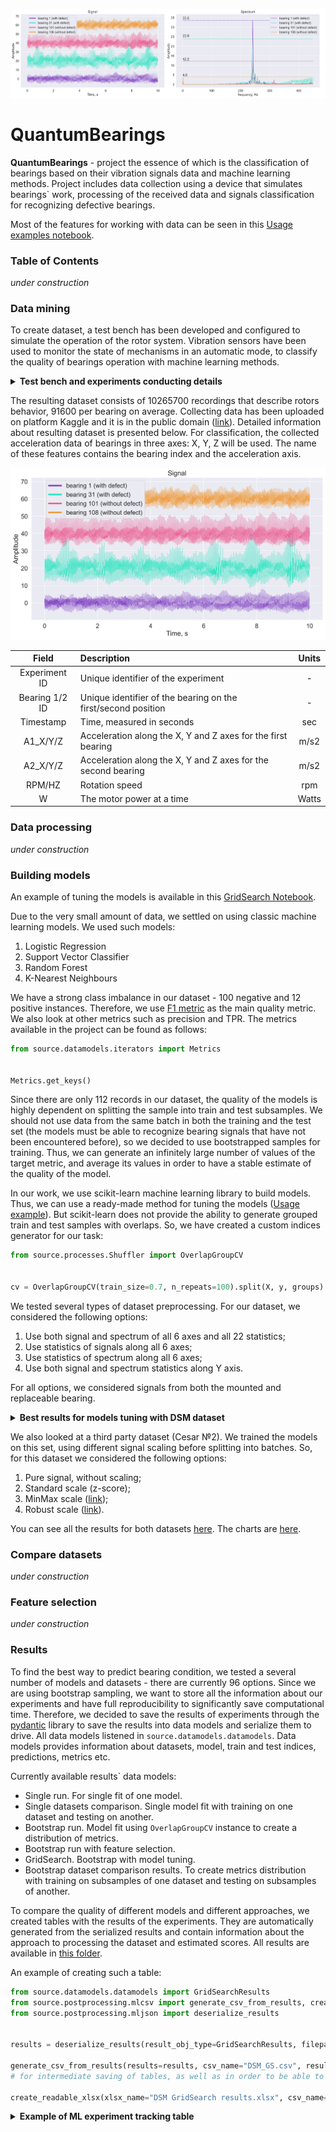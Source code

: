
![Head plots](experiments/images/ReadMe/header_img.png)

# QuantumBearings

**QuantumBearings** - project the essence of which is the classification of bearings based on their vibration signals data and machine learning methods. Project includes data collection using a device that simulates bearings` work, processing of the received data and signals classification for recognizing defective bearings.

Most of the features for working with data can be seen in this [Usage examples notebook](https://nbviewer.jupyter.org/github/RuslanBabudzhan/QuantumBearings/blob/master/notebooks/UsageExamples.ipynb "Usage examples").



### Table of Contents
_under construction_

### Data mining
To create dataset, a test bench has been developed and configured to simulate the operation of the rotor system. Vibration sensors have been used to monitor the state of mechanisms in an automatic mode, to classify the quality of bearings operation with machine learning methods.

<details>
<summary><b>Test bench and experiments conducting details</b></summary>

<img src="experiments/images/ReadMe/drawing.png" alt="drawing" width="600"/>
<img src="experiments/images/ReadMe/test bench.png" alt="test bench" width="600"/>

The control unit is powered by a standard current of 220 V. Inside the control unit there is a 30 V power supply powering a motor.
External control comes from the Arduino. At the input, the Arduino receives the rotation speed, and at the output it supplies a PWM signal, the frequency of which is generated by the PID controller. The regulator has been tuned and calibrated so that the motor accelerates to 1500 rpm, then maintains this speed and then also slowly decelerates to 200 rpm. This has been done so that the experimental procedure is similar to each other for any bearing. Thus, for the further analysis it is proposed to use a stationary time section of the installation with a constant shaft rotation frequency. This is a section with an interval of 10 to 20 s.

Before experiments the bearings have been mounted on the shaft. Bearing on position 1 is constant during all experiments. This bearing is new, purchased before starting the experiments. Bearings on position 2 have been previously used in various workbenches and machines and have been replaced from one experiment to another. In this way, the device and feature generation methods aim to classify the bearings on position 2.

Data collection has been performed with a sampling rate of 3000 records per second. We tested 2 types of bearings - 6202 and 6204 deep groove bearings. 

**Тhe number of bearings of the investigated types:**

|      Type      | 6204 | 6202 |
|:--------------:|:----:|:----:|
|  with defect   |  30  |  70  |
| without defect |  7   |  5   |

The data was collected according to the acceleration-hold-stop scheme. First, the rotor was accelerated to the desired speed. Then there was a 10-second hold (hereinafter the stationary interval). Then the motor stopped. The recording was carried out for the full load interval.
****
</details>

The resulting dataset consists of 10265700 recordings that describe rotors behavior, 91600 per bearing on average. Collecting data has been uploaded on platform Kaggle and it is in the public domain ([link](https://www.kaggle.com/isaienkov/bearing-classification)). Detailed information about resulting dataset is presented below. For classification, the collected acceleration data of bearings in three axes: X, Y, Z will be used. The name of these features contains the bearing index and the acceleration axis.

<img src="experiments/images/ReadMe/signal.png" alt="Signals" width="600"/>


|     Field      | Description                                                    | Units |
|:--------------:|:---------------------------------------------------------------|:-----:|
| Experiment ID	 | Unique identifier of the experiment                            |   -   |
| Bearing 1/2 ID | 	Unique identifier of the bearing on the first/second position |  	-   |
|   Timestamp	   | Time, measured in seconds                                      | 	sec  |
|    A1_X/Y/Z    | 	Acceleration along the X, Y and Z axes for the first bearing  | m/s2  |
|    A2_X/Y/Z    | 	Acceleration along the X, Y and Z axes for the second bearing | m/s2  |
|     RPM/HZ     | 	Rotation speed                                                |  rpm  |
|       W	       | The motor power at a time                                      | Watts |



### Data processing
_under construction_

### Building models

An example of tuning the models is available in this [GridSearch Notebook](https://nbviewer.jupyter.org/github/RuslanBabudzhan/QuantumBearings/blob/master/notebooks/GridSearch.ipynb "Usage examples").

Due to the very small amount of data, we settled on using classic machine learning models. We used such models:
1. Logistic Regression
2. Support Vector Classifier
3. Random Forest
4. K-Nearest Neighbours

We have a strong class imbalance in our dataset - 100 negative and 12 positive instances. Therefore, we use [F1 metric](https://en.wikipedia.org/wiki/F-score) as the main quality metric. We also look at other metrics such as precision and TPR. The metrics available in the project can be found as follows:
```python
from source.datamodels.iterators import Metrics


Metrics.get_keys()
```

Since there are only 112 records in our dataset, the quality of the models is highly dependent on splitting the sample into train and test subsamples. We should not use data from the same batch in both the training and the test set (the models must be able to recognize bearing signals that have not been encountered before), so we decided to use bootstrapped samples for training. Thus, we can generate an infinitely large number of values of the target metric, and average its values in order to have a stable estimate of the quality of the model.

In our work, we use scikit-learn machine learning library to build models. Thus, we can use a ready-made method for tuning the models ([Usage example](https://scikit-learn.org/stable/modules/generated/sklearn.model_selection.GridSearchCV.html "sklearn GridSearch")). But scikit-learn does not provide the ability to generate grouped train and test samples with overlaps. So, we have created a custom indices generator for our task:
```python
from source.processes.Shuffler import OverlapGroupCV


cv = OverlapGroupCV(train_size=0.7, n_repeats=100).split(X, y, groups)
```

We tested several types of dataset preprocessing. For our dataset, we considered the following options:
1. Use both signal and spectrum of all 6 axes and all 22 statistics;
2. Use statistics of signals along all 6 axes;
3. Use statistics of spectrum along all 6 axes;
4. Use both signal and spectrum statistics along Y axis.

For all options, we considered signals from both the mounted and replaceable bearing.

<details>
<summary><b>Best results for models tuning with DSM dataset</b></summary>

The best option was to train the model on signal statistics. Best F1 score: 84%
<img src="experiments/images/ReadMe/bar_DSM_GS_AXYZ_signal_22stats_6_11_2021_4_11_2021.png" alt="GridSearch Bar" width="900"/>
<img src="experiments/images/ReadMe/kde_DSM_GS_AXYZ_signal_22stats_6_11_2021_4_11_2021.png" alt="GridSearch KDE" width="900"/>
<img src="experiments/images/ReadMe/box_DSM_GS_AXYZ_signal_22stats_6_11_2021_4_11_2021.png" alt="GridSearch Box" width="900"/>
</details>

We also looked at a third party dataset (Cesar №2). We trained the models on this set, using different signal scaling before splitting into batches. So, for this dataset we considered the following options:
1. Pure signal, without scaling;
2. Standard scale (z-score);
3. MinMax scale ([link](https://scikit-learn.org/stable/modules/generated/sklearn.preprocessing.RobustScaler.html "Robust scaler"));
4. Robust scale ([link](https://scikit-learn.org/stable/modules/generated/sklearn.preprocessing.MinMaxScaler.html "Robust scaler")).

You can see all the results for both datasets [here](https://github.com/RuslanBabudzhan/QuantumBearings/experiments/ResultTables/public/ "Result tables"). The charts are [here](https://github.com/RuslanBabudzhan/QuantumBearings/experiments/images/public/GridSearch "GridSearch").
### Compare datasets
_under construction_

### Feature selection
_under construction_

### Results
To find the best way to predict bearing condition, we tested a several number of models and datasets - there are currently 96 options. Since we are using bootstrap sampling, we want to store all the information about our experiments and have full reproducibility to significantly save computational time. Therefore, we decided to save the results of experiments through the [pydantic](https://pydantic-docs.helpmanual.io/) library to save the results into data models and serialize them to drive. All data models listened in ```source.datamodels.datamodels```.
Data models provides information about datasets, model, train and test indices, predictions, metrics etc.   

Currently available results` data models:

- Single run. For single fit of one model.
- Single datasets comparison. Single model fit with training on one dataset and testing on another.
- Bootstrap run. Model fit using `OverlapGroupCV` instance to create a distribution of metrics.
- Bootstrap run with feature selection.
- GridSearch. Bootstrap with model tuning.
- Bootstrap dataset comparison results. To create metrics distribution with training on subsamples of one dataset and testing on subsamples of another.

To compare the quality of different models and different approaches, we created tables with the results of the experiments. They are automatically generated from the serialized results and contain information about the approach to processing the dataset and estimated scores. All results are available in [this folder](https://github.com/RuslanBabudzhan/QuantumBearings/experiments/ResultTables/public "public results").

An example of creating such a table:
```python
from source.datamodels.datamodels import GridSearchResults
from source.postprocessing.mlcsv import generate_csv_from_results, create_readable_xlsx
from source.postprocessing.mljson import deserialize_results


results = deserialize_results(result_obj_type=GridSearchResults, filepath='GridSearch')  # deserialize the results that are in the "GridSearch" directory

generate_csv_from_results(results=results, csv_name="DSM_GS.csv", results_type=GridSearchResults)  # generate csv file. We use csv
# for intermediate saving of tables, as well as in order to be able to add new records to the existing table

create_readable_xlsx(xlsx_name="DSM GridSearch results.xlsx", csv_name="DSM_GS.csv")  # create ML experiment tracking table


```
<details>
<summary><b>Example of ML experiment tracking table</b></summary>
This table contains data about tuning models when training on our dataset.

| experiment index | run_label | model_name | use_signal | use_specter | specter_threshold | resampling_number | Scores: accuracy | Scores: precision | Scores: recall | Scores: f1 | Scores: TPR | Scores: TNR |
|:----------------:|-----------|------------|------------|-------------|-------------------|-------------------|------------------|-------------------|----------------|------------|-------------|-------------|
|        0         | GS        | RFC        | Yes        | Yes         | 500               | 100               | 0,953            | 0,991             | 0,613          | 0,747      | 0,613       | 0,999       |
|        1         | GS        | LR         | Yes        | Yes         | 500               | 100               | 0,957            | 0,908             | 0,721          | 0,792      | 0,721       | 0,988       |
|        2         | GS        | SVC        | No         | Yes         | 500               | 100               | 0,909            | 0,667             | 0,49           | 0,547      | 0,49        | 0,966       |
|        3         | GS        | LR         | No         | Yes         | 500               | 100               | 0,908            | 0,655             | 0,489          | 0,541      | 0,489       | 0,965       |
|        4         | GS        | KNN        | Yes        | Yes         | 500               | 100               | 0,921            | 0,718             | 0,57           | 0,624      | 0,57        | 0,968       |
|        5         | GS        | KNN        | Yes        | Yes         | 500               | 100               | 0,954            | 0,896             | 0,71           | 0,776      | 0,71        | 0,987       |
|        6         | GS        | RFC        | Yes        | Yes         | 500               | 100               | 0,956            | 0,992             | 0,634          | 0,761      | 0,634       | 0,999       |
|        7         | GS        | RFC        | Yes        | No          | 500               | 100               | 0,957            | 0,999             | 0,644          | 0,773      | 0,644       | 1,0         |
|        8         | GS        | SVC        | Yes        | Yes         | 500               | 100               | 0,951            | 0,94              | 0,627          | 0,739      | 0,627       | 0,994       |
|        9         | GS        | SVC        | Yes        | No          | 500               | 100               | 0,964            | 0,962             | 0,733          | 0,826      | 0,733       | 0,996       |
|        10        | GS        | SVC        | Yes        | Yes         | 500               | 100               | 0,961            | 0,959             | 0,703          | 0,804      | 0,703       | 0,995       |
|        11        | GS        | KNN        | No         | Yes         | 500               | 100               | 0,909            | 0,661             | 0,508          | 0,561      | 0,508       | 0,963       |
|        12        | GS        | LR         | Yes        | Yes         | 500               | 100               | 0,943            | 0,838             | 0,67           | 0,728      | 0,67        | 0,98        |
|        13        | GS        | LR         | Yes        | No          | 500               | 100               | 0,959            | 0,822             | 0,882          | 0,838      | 0,882       | 0,97        |
|        14        | GS        | RFC        | No         | Yes         | 500               | 100               | 0,91             | 0,802             | 0,345          | 0,462      | 0,345       | 0,986       |
|        15        | GS        | KNN        | Yes        | No          | 500               | 100               | 0,953            | 0,893             | 0,703          | 0,774      | 0,703       | 0,986       |

</details>


